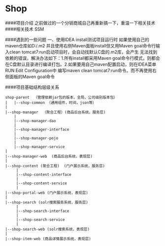 # Shop 
####项目介绍
    之前做过的一个分销商城自己再重新搞一下，重温一下相关技术
####相关技术
    SSM
    
####遇到的一些问题
        一、使用IDEA install测试项目运行时 如果使用自己的maven仓库如D:/.m2 并且使用右侧Maven面板install但又用Maven goal命令行输入clean tomcat7:run启动项目时，会自动找默认C盘的.m2库，会产生
    无法找到依赖的错误，解决办法如下：1.所有install都采用Maven goal命令行模式，则都会在C盘默认目录进行编译打包。2.如果要用自己maven配置启动，则在IDEA菜单RUN Edit Configuration中
    编写maven clean tomcat7:run命令。而不再使用右侧面板的Maven goal命令
    
####项目基础结构层级关系
 
    shop-parent  （管理依赖jar包的版本，全局，公司级别版本包）
    |   |--shop-common （通用组件，时间，json等）
    |          
    |--shop-manager  （聚合工程）(商品后台系统，服务层)
        |
        |--shop-manager-dao
        |      
        |--shop-manager-interface
        |       
        |--shop-manager-pojo
        |       
        |--shop-manager-service
    |    
    |--shop-manager-web  (商品后台系统，表现层)
    |
    |--shop-content (聚合工程)  (门户展示系统，服务层)
         |
         |--shop-content-interface
         |   
         |--shop-content-service  
         |
    |--shop-portal-web (门户展示系统，表现层)    
    |
    |--shop-search (solr搜索服务系统，服务层)
         |
         |--shop-search-interface
         |
         |--shop-search-service
         |
    |--shop-search-web (solr搜索系统，表现层)
    |
    |--shop-item-web (商品详情展示系统，表现层)
    